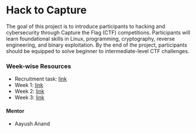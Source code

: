 # Hack to Capture
The goal of this project is to introduce participants to hacking and cybersecurity through Capture the Flag (CTF) competitions. Participants will learn foundational skills in Linux, programming, cryptography, reverse engineering, and binary exploitation. By the end of the project, participants should be equipped to solve beginner to intermediate-level CTF challenges.

### Week-wise Resources
- Recruitment task: [link](recruitment-task/)
- Week 1: [link](week-1/) 
- Week 2: [link](week-2/) 
- Week 3: [link](week-3/) 

#### Mentor
- Aayush Anand